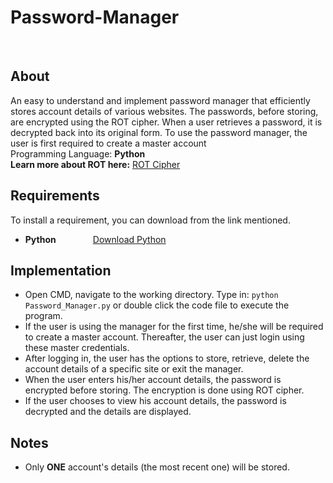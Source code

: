 # Password-Manager
&nbsp;&nbsp;&nbsp;&nbsp;&nbsp;&nbsp;&nbsp;&nbsp;&nbsp;&nbsp;&nbsp;&nbsp;&nbsp;&nbsp;&nbsp;&nbsp;&nbsp;&nbsp;&nbsp;&nbsp;&nbsp;&nbsp;&nbsp;&nbsp;&nbsp;&nbsp;&nbsp;&nbsp;&nbsp;&nbsp;&nbsp;&nbsp;&nbsp;&nbsp;&nbsp;&nbsp;

## About 
An easy to understand and implement password manager that efficiently stores account details of various websites. The passwords, before storing, are encrypted using the ROT cipher. When a user retrieves a password, it is decrypted back into its original form.
To use the password manager, the user is first required to create a master account<br>
Programming Language: **Python** <br>
**Learn more about ROT here:** [ROT Cipher](https://www.dcode.fr/rot-cipher)
## Requirements 
To install a requirement, you can download from the link mentioned.
- **Python**            &nbsp;&nbsp;&nbsp;&nbsp;&nbsp;&nbsp;&nbsp;&nbsp;&nbsp;&nbsp;&nbsp;&nbsp;&nbsp;&nbsp;[Download Python](https://www.python.org/downloads/)

## Implementation 
- Open CMD, navigate to the working directory. Type in:  ```python Password_Manager.py``` or double click the code file to execute the program.
- If the user is using the manager for the first time, he/she will be required to create a master account. Thereafter, the user can just login using these master credentials.
- After logging in, the user has the options to store, retrieve, delete the account details of a specific site or exit the manager.
- When the user enters his/her account details, the password is encrypted before storing. The encryption is done using ROT cipher.
- If the user chooses to view his account details, the password is decrypted and the details are displayed.

## Notes 
- Only **ONE** account's details (the most recent one) will be stored.

